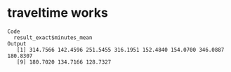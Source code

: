 # traveltime works

    Code
      result_exact$minutes_mean
    Output
       [1] 314.7566 142.4596 251.5455 316.1951 152.4840 154.0700 346.0887 180.8307
       [9] 180.7020 134.7166 128.7327

